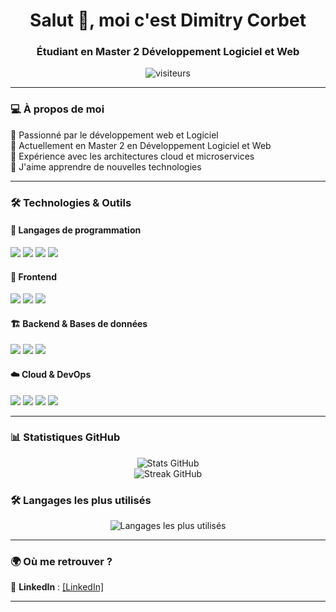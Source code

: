 <h1 align="center">Salut 👋, moi c'est Dimitry Corbet</h1>
<h3 align="center">Étudiant en Master 2 Développement Logiciel et Web</h3>

<p align="center">
  <img src="https://komarev.com/ghpvc/?username=MitryDim&label=Profile%20views&color=0e75b6&style=flat" alt="visiteurs" />
</p>

---

### 💻 À propos de moi  
🔹 Passionné par le développement web et Logiciel  
🔹 Actuellement en Master 2 en Développement Logiciel et Web  
🔹 Expérience avec les architectures cloud et microservices  
🔹 J'aime apprendre de nouvelles technologies 

---

### 🛠️ Technologies & Outils  

#### 📌 Langages de programmation  
<p align="left">
  <img src="https://img.shields.io/badge/JavaScript-F7DF1E?style=for-the-badge&logo=javascript&logoColor=black" />
  <img src="https://img.shields.io/badge/TypeScript-007ACC?style=for-the-badge&logo=typescript&logoColor=white" />
  <img src="https://img.shields.io/badge/PHP-777BB4?style=for-the-badge&logo=php&logoColor=white" />
  <img src="https://img.shields.io/badge/Node.js-339933?style=for-the-badge&logo=node.js&logoColor=white" />
</p>

#### 🎨 Frontend  
<p align="left">
  <img src="https://img.shields.io/badge/ReactJS-61DAFB?style=for-the-badge&logo=react&logoColor=black" />
  <img src="https://img.shields.io/badge/React%20Native-61DAFB?style=for-the-badge&logo=react&logoColor=black" />
  <img src="https://img.shields.io/badge/Next.js-000000?style=for-the-badge&logo=next.js&logoColor=white" />
</p>

#### 🏗️ Backend & Bases de données  
<p align="left">
  <img src="https://img.shields.io/badge/PHP-777BB4?style=for-the-badge&logo=php&logoColor=white" />
  <img src="https://img.shields.io/badge/MariaDB-003545?style=for-the-badge&logo=mariadb&logoColor=white" />
  <img src="https://img.shields.io/badge/DynamoDB-4053D6?style=for-the-badge&logo=amazondynamodb&logoColor=white" />
</p>

#### ☁️ Cloud & DevOps  
<p align="left">
  <img src="https://img.shields.io/badge/Azure-0078D4?style=for-the-badge&logo=microsoft-azure&logoColor=white" />
  <img src="https://img.shields.io/badge/Docker-2496ED?style=for-the-badge&logo=docker&logoColor=white" />
  <img src="https://img.shields.io/badge/Kubernetes-326CE5?style=for-the-badge&logo=kubernetes&logoColor=white" />
  <img src="https://img.shields.io/badge/CDKTF-4F12AC?style=for-the-badge&logo=terraform&logoColor=white" />
</p>

---

### 📊 Statistiques GitHub  
<p align="center">
  <img src="https://github-readme-stats.vercel.app/api?username=MitryDim&show_icons=true&theme=radical" alt="Stats GitHub" />
  <br />
  <img src="https://github-readme-streak-stats.herokuapp.com/?user=MitryDim&theme=radical" alt="Streak GitHub" />
</p>

### 🛠️ Langages les plus utilisés  
<p align="center">
  <img src="https://github-readme-stats.vercel.app/api/top-langs/?username=tonpseudo&layout=compact&theme=radical" alt="Langages les plus utilisés" />
</p>


---

### 🌍 Où me retrouver ?  
💼 **LinkedIn** : [[LinkedIn]  ](https://fr.linkedin.com/in/dimitry-corbet-200800151)

---
 
